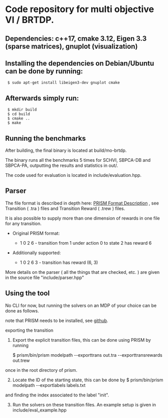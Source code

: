 #	Code repository for multi objective VI / BRTDP.
## Dependencies: c++17, cmake 3.12, Eigen 3.3 (sparse matrices), gnuplot (visualization)

## Installing the dependencies on Debian/Ubuntu can be done by running:
	 $ sudo apt-get install libeigen3-dev gnuplot cmake

## Afterwards simply run:
	 $ mkdir build
	 $ cd build
	 $ cmake ..
	 $ make


## Running the benchmarks
After building, the final binary is located at build/mo-brtdp. 

The binary runs all the benchmarks 5 times for SCHVI, SBPCA-DB and SBPCA-PA,
outputting the results and statistics in out/.

The code used for evaluation is located in include/evaluation.hpp.

## Parser

The file format is described in depth here: [PRISM Format Description](https://www.prismmodelchecker.org/manual/Appendices/ExplicitModelFiles)
, see Transition ( .tra ) files and Transition Reward ( .trew ) files. 

It is also possible to supply more than one dimension of rewards in one file for any transition.

* Original PRISM format:
	+ 1 0 2 6 - transition from 1 under action 0 to state 2 has reward 6

* Additionally supported:
	+ 1 0 2 6 3 - transition has reward (6, 3)

More details on the parser ( all the things that are checked, etc. ) are given
in the source file "include/parser.hpp"

## Using the tool

No CLI for now, but running the solvers on an MDP of your choice can be done as
follows.

note that PRISM needs to be installed, see [github](https://github.com/prismmodelchecker/prism).

exporting the transition


1) Export the explicit transition files, this can be done using PRISM by
running

    $ prism/bin/prism modelpath --exporttrans out.tra --exporttransrewards out.trew

once in the root directory of prism.

2) Locate the ID of the starting state, this can be done by 
    $ prism/bin/prism modelpath --exportlabels labels.txt

and finding the index associated to the label "init".


3) Run the solvers on these transition files. An example setup is given in include/eval_example.hpp



